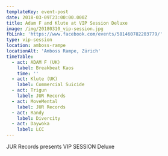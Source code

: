 ```yaml
---
templateKey: event-post
date: 2018-03-09T23:00:00.000Z
title: Adam F and Klute at VIP Session Deluxe
image: /img/20180310_vip-session.jpg
fbLink: 'https://www.facebook.com/events/581460782203779/'
type: vip-session
location: amboss-rampe
locationAlt: 'Amboss Rampe, Zürich'
timeTable:
  - act: ADAM F (UK)
    label: Breakbeat Kaos
    time: ''
  - act: Klute (UK)
    label: Commercial Suicide
  - act: Trigun
    label: JUR Records
  - act: MoveMental
    label: JUR Records
  - act: Randy
    label: Divercity
  - act: Daywoka
    label: LCC
---
```

JUR Records presents VIP SESSION Deluxe
